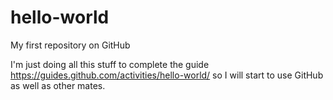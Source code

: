 # hello-world
My first repository on GitHub

I'm just doing all this stuff to complete the guide https://guides.github.com/activities/hello-world/ so I will start to use GitHub as well as other mates.

